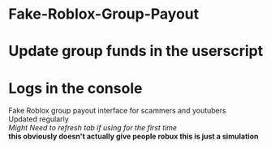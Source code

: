 # Fake-Roblox-Group-Payout
# Update group funds in the userscript
# Logs in the console
Fake Roblox group payout interface for scammers and youtubers
<br>
Updated regularly
<br>
*Might Need to refresh tab if using for the first time*
<br>
**this obviously doesn't actually give people robux this is just a simulation**
